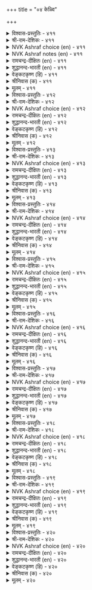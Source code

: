 +++
title = "०४ केळ्वि"

+++


<details><summary>विश्वास-प्रस्तुतिः - ४११</summary>

सॆल्वत्तुट् चॆल्वञ् जॆविच्चॆल्वम् अच्चॆल्वम्  
सॆल्वत्तु ळॆल्लान् दलै।       ४११
</details>

<details><summary>श्री-राम-देशिकः - ४११</summary>

श्रुत्वा यद् ज्ञायते तत्त्वं तदप्योकं भवेत् ।  
सत्सु वित्तेषु बहुषु मुख्यमेतद्विभाव्यते ॥ ४११॥
</details>

<details><summary>NVK Ashraf choice (en) - ४११</summary>

०४११
The wealth of wealths is the wealth of hearing;
That wealth out-tops all else. *
(P.S. Sundaram)
</details>

<details><summary>NVK Ashraf notes (en) - ४११</summary>

४११. It is Valluvar's style to use the same idea to emphasize an important point. Here he emphasizes the wealth of hearing, at other places on the wealth of grace and learning. i.e. २४१. The wealth of wealth is the wealth of grace. Material wealth, even the mean possess. * - ( Shuddhananda Bharatiar), (P.S. Sundaram). ४००. The wealth that never declines is learning. All others are not riches - (P.S. Sundaram), (W.H. Drew and J. Lazarus).
</details>

<details><summary>रामचन्द्र-दीक्षितः (en) - ४११</summary>

411\. celvattuḷ celvam ceviccelvam; ac celvam  
celvattuḷ ellām talai.

411\. The wealth of all wealth is the wealth of hearing. It out-tops all other wealth.  
</details>

<details><summary>शुद्धानन्द-भारती (en) - ४११</summary>

1\. செல்வத்துள் செல்வஞ் செவிச்செல்வம் அச்செல்வம்  
செல்வத்து ளெல்லாந் தலை.  
Wealth of wealths is listening's wealth  
It is the best of wealths on earth.        411  
</details>

<details><summary>वेङ्कटकृष्ण (हि) - ४११</summary>

411
धन धन में तो श्रवण-धन, रहता अधिक प्रधान ।  
सभी धनों में धन वही, पाता शीर्षस्थान ॥
</details>

<details><summary>श्रीनिवास (क) - ४११</summary>

411. किवियिन्द केळरियुव सिरि सिरियॊळगॆ सिरियॆनिसुवुदु; आ सिरियु सिरिगळल्लॆल्ला श्रेष्ठवादुदु.

</details>

<details><summary>मूलम् - ४११</summary>

सॆल्वत्तुट् चॆल्वञ् जॆविच्चॆल्वम् अच्चॆल्वम्  
सॆल्वत्तु ळॆल्लान् दलै।       ४११
</details>

<details><summary>विश्वास-प्रस्तुतिः - ४१२</summary>

सॆवुक्कुण विल्लाद पोऴ्दु सिऱिदु  
वयिट्रुक्कुम् ईयप् पडुम्।       ४१२
</details>

<details><summary>श्री-राम-देशिकः - ४१२</summary>

श्रोत्रं श्रवणरूपान्नविहीनं स्याद्यदा तदा ।  
देयं देहस्य चाप्यन्नं श्रोत्राभावे कयं श्रुति ॥ ४१२॥
</details>

<details><summary>NVK Ashraf choice (en) - ४१२</summary>

०४१२
When there is no food for the ear,
A little can be given to the stomach as well.
(G. Vanmikanathan)
</details>

<details><summary>रामचन्द्र-दीक्षितः (en) - ४१२</summary>

412\. cevikku uṇavu illāta pōḻtu, ciṟitu,  
vayiṟṟukkum īyappaṭum.

412\. Men think a little of the stomach only when the ear is not fed.  
</details>

<details><summary>शुद्धानन्द-भारती (en) - ४१२</summary>

2\. செவிக்குண வில்லாத போழ்து சிறிது  
வயிற்றுக்கும் ஈயப் படும்.  
Some food for the stomach is brought  
When the ear gets no food for thought.        412  
</details>

<details><summary>वेङ्कटकृष्ण (हि) - ४१२</summary>

412
कानों को जब ना मिले, श्रवण रूप रस पान ।  
दिया जाय तब पेट को, कुछ भोजन का दान ॥
</details>

<details><summary>श्रीनिवास (क) - ४१२</summary>

412. किविगॆ आहार इल्लवॆन्दाद मेलॆ हॊट्टॆगू स्वल्पवे आहार साकु.

</details>

<details><summary>मूलम् - ४१२</summary>

सॆवुक्कुण विल्लाद पोऴ्दु सिऱिदु  
वयिट्रुक्कुम् ईयप् पडुम्।       ४१२
</details>

<details><summary>विश्वास-प्रस्तुतिः - ४१३</summary>

सॆवियुणविऱ्केळ्वि युडैयार् अवियुणविन्  
आण्ड्रारो टॊप्पर् निलत्तु।       ४१३
</details>

<details><summary>श्री-राम-देशिकः - ४१३</summary>

श्रोत्रैः श्रवणरूपान्नसेविनो भूगता अपि ।  
हविर्भुग्भिरमर्त्यैस्तु भवेयुः सदृशा नराः ॥ ४१३॥
</details>

<details><summary>NVK Ashraf choice (en) - ४१३</summary>

०४१३
As gods in heaven are fed through fire,
So men on earth are fed through their ears.
(P.S. Sundaram)
</details>

<details><summary>रामचन्द्र-दीक्षितः (en) - ४१३</summary>

413\. ceviyuṇaviṉ kēḷvi uṭaiyār, aviyuṇaviṉ  
āṉṟāroṭu oppar, nilattu.

413\. Those mortals who feast their ears with learning are one with the immortals with their sacrificial offerings.  
</details>

<details><summary>शुद्धानन्द-भारती (en) - ४१३</summary>

3\. செவியுணவிற் கேள்வி யுடையார் அவியுணவின்  
ஆன்றாரோ டொப்பர் நிலத்து.  
Whose ears get lots of wisdom-food  
Equal gods on oblations fed.        413  
</details>

<details><summary>वेङ्कटकृष्ण (हि) - ४१३</summary>

413
जिनके कानों को मिला, श्रवण रूप में भोग ।  
हवि के भोजी देव सम, भुवि में हैं वे लोग ॥
</details>

<details><summary>श्रीनिवास (क) - ४१३</summary>

413. किविगॆ आहारवाद केळुव गुणवन्नु हॊन्दिरुववरु, नॆलदल्लि (बाळिदरू) हविस्सन्नु उण्णुव देवरिगॆ समानरु.

</details>

<details><summary>मूलम् - ४१३</summary>

सॆवियुणविऱ्केळ्वि युडैयार् अवियुणविन्  
आण्ड्रारो टॊप्पर् निलत्तु।       ४१३
</details>

<details><summary>विश्वास-प्रस्तुतिः - ४१४</summary>

कट्रिल नायिनुङ् गेट्क अह्दॊरुवऱ्कु  
ऒऱ्कत्तिन् ऊट्रान् दुणै।       ४१४
</details>

<details><summary>श्री-राम-देशिकः - ४१४</summary>

यदि नाध्ययनं साध्यं श्रुत्वा वा ज्ञानमाप्नुहि ।  
तद् ज्ञानं साह्यदं खेदे करयष्टिसमं तव ॥ ४१४॥
</details>

<details><summary>NVK Ashraf choice (en) - ४१४</summary>

०४१४
Though unlettered, listen;
You will find this a great help in distress.
(P.S. Sundaram)
</details>

<details><summary>रामचन्द्र-दीक्षितः (en) - ४१४</summary>

414\. kaṟṟilaṉ āyiṉum kēṭka; aḵtu oruvaṟku  
oṟkattiṉ ūṟṟu ām tuṇai.

414\. Though devoid of learning let one fill one’s ear with knowledge. It is his prop in his hour of gloom.  
</details>

<details><summary>शुद्धानन्द-भारती (en) - ४१४</summary>

4\. கற்றில னாயினும் கேட்க அஃதொருவற்கு  
ஒற்கத்தின் ஊற்றாந் துணை.  
Though not learned, hear and heed  
That serves a staff and stay in need.        414  
</details>

<details><summary>वेङ्कटकृष्ण (हि) - ४१४</summary>

414
यद्यपि शिक्षित है नहीं, करे श्रवण सविवेक ।  
क्लांत दशा में वह उसे, देगा सहाय टेक ॥
</details>

<details><summary>श्रीनिवास (क) - ४१४</summary>

414. कलियदवनादरू कलितवरिन्द केळि अरियबेकु. अदु ऒब्बनिगॆ कष्टकालदल्ल ऊरुगोलागि आधारवॆनिसुवुदु.

</details>

<details><summary>मूलम् - ४१४</summary>

कट्रिल नायिनुङ् गेट्क अह्दॊरुवऱ्कु  
ऒऱ्कत्तिन् ऊट्रान् दुणै।       ४१४
</details>

<details><summary>विश्वास-प्रस्तुतिः - ४१५</summary>

इऴुक्कल् उडैयुऴि ऊट्रुक्कोल् अट्रे  
ऒऴुक्क मुडैयार्वाय्च् चॊल्।       ४१५
</details>

<details><summary>श्री-राम-देशिकः - ४१५</summary>

वचांस्याचारशीलानां साह्यदानि सदा नृणाम् ।  
पङ्कदेशे विचरतो हस्तालम्बनदण्डवत् ॥ ४१५॥
</details>

<details><summary>NVK Ashraf choice (en) - ४१५</summary>

०४१५
Words from the lips of upright men
Are like a steadying staff in a slippery place.
(Satguru Subramuniyaswami)
</details>

<details><summary>रामचन्द्र-दीक्षितः (en) - ४१५</summary>

415\. iḻukkal uṭai uḻi ūṟṟukkōl aṟṟē-  
oḻukkam uṭaiyār vāyc col.

415\. The counsel of the upright is like a staff over a slippery ground.  
</details>

<details><summary>शुद्धानन्द-भारती (en) - ४१५</summary>

5\. இழுக்கல் உடையுழி ஊற்றுக்கோல் அற்றே  
ஒழுக்க முடையார்வாய்ச் சொல்.  
Virtuous men's wisdom is found  
A strong staff on slippery ground.        415  
</details>

<details><summary>वेङ्कटकृष्ण (हि) - ४१५</summary>

415
फिसलन पर चलते हुए, ज्यों लाठी की टेक ।  
त्यों हैं, चरित्रवान के, मूँह के वच सविवेक ॥
</details>

<details><summary>श्रीनिवास (क) - ४१५</summary>

415. ऒळ्ळॆय नडॆयुळ्ळ जाणर सॊल्लुगळु, इळिजाराद कुसियुव नॆलदल्लि ऊरुगोलिनन्तॆ, बाळिनल्लि नॆरवागुवुवु.

</details>

<details><summary>मूलम् - ४१५</summary>

इऴुक्कल् उडैयुऴि ऊट्रुक्कोल् अट्रे  
ऒऴुक्क मुडैयार्वाय्च् चॊल्।       ४१५
</details>

<details><summary>विश्वास-प्रस्तुतिः - ४१६</summary>

ऎनैत्तानुम् नल्लवै केट्क अनैत्तानुम्  
आण्ड्र पॆरुमै तरुम्।       ४१६
</details>

<details><summary>श्री-राम-देशिकः - ४१६</summary>

कणशो वापि तत्त्वार्थः श्रेतव्याः समये सति ।  
असकृत् श्रवणात् तत्त्वं ज्ञातं सत् पूर्णतां व्रजेत् ॥ ४१६॥
</details>

<details><summary>NVK Ashraf choice (en) - ४१६</summary>

०४१६
Listen to the good however little
And even that much will bring great dignity.
(P.S. Sundaram), (W.H. Drew and J. Lazarus)
</details>

<details><summary>रामचन्द्र-दीक्षितः (en) - ४१६</summary>

416\. eṉaittāṉum nallavai kēṭka! aṉaittāṉum  
āṉṟa perumai tarum.

416\. Listen to wholesome counsel however meagre; for out of it springs great good.  
</details>

<details><summary>शुद्धानन्द-भारती (en) - ४१६</summary>

6\. எனைத்தானும் நல்லவை கேட்க அனைத்தானும்  
ஆன்ற பெருமை தரும்.  
Lend ear to good words however few  
That much will highly exalt you.        416  
</details>

<details><summary>वेङ्कटकृष्ण (हि) - ४१६</summary>

416
श्रवण करो सद्विषय का, जितना ही हो अल्प ।  
अल्प श्रवण भी तो तुम्हें, देगा मान अनल्प ॥
</details>

<details><summary>श्रीनिवास (क) - ४१६</summary>

416. ऎष्टे किरिदादरू ऒळितन्नु केळरियुबेकु; केळिद प्रमाणक्कनु गुणवागि अदु तुम्बिद हिरिमॆयन्नु तरुवुदु.

</details>

<details><summary>मूलम् - ४१६</summary>

ऎनैत्तानुम् नल्लवै केट्क अनैत्तानुम्  
आण्ड्र पॆरुमै तरुम्।       ४१६
</details>

<details><summary>विश्वास-प्रस्तुतिः - ४१७</summary>

पिऴैत् तुणर्न्दुम् पेदैमै सॊल्ला रिऴैत्तुणर्न्  
दीण्डिय केळ्वि यवर्।       ४१७
</details>

<details><summary>श्री-राम-देशिकः - ४१७</summary>

बहुश्रुता बहुज्ञाश्च सन्तो मोहवशात् कचित् ।  
अजानन्तोऽपि याथार्थ्ये न ब्रूयुर्मोहदं वचः ॥ ४१७॥
</details>

<details><summary>NVK Ashraf choice (en) - ४१७</summary>

०४१७
Those who have sought and heard much
Will not talk nonsense even by mistake.
(P.S. Sundaram)
</details>

<details><summary>रामचन्द्र-दीक्षितः (en) - ४१७</summary>

417\. piḻaittu uṇarntum pētaimai collār-iḻaittu uṇarntu  
īṇṭiya kēḷviyavar.

417\. Men of searching understanding do not speak foolishly even in a thoughtless mood.  
</details>

<details><summary>शुद्धानन्द-भारती (en) - ४१७</summary>

7\. பிழைத்துணர்ந்தும் பேதைமை சொல்லார் இழைத்துணர்ந்  
தீண்டிய கேள்வி யவர்.  
Who listen well and learn sharply  
Not ev'n by slip speak foolishly.        417  
</details>

<details><summary>वेङ्कटकृष्ण (हि) - ४१७</summary>

417
जो जन अनुसंधान कर, रहें बहु-श्रुत साथ ।  
यद्यपि भूलें मोहवश, करें न जड़ की बात ॥
</details>

<details><summary>श्रीनिवास (क) - ४१७</summary>

417. (ग्रन्थगळन्नु ओदि) सूक्ष्मवागि अरितु, बेरॆयवरिन्दलू केळि तिळिदुकॊण्डवरु, ऒन्दु विषयवन्नु तप्पागि ग्रहिसिद्दरू, अदन्नु व्यक्तपडिसुवाग दड्डतनवन्नु तोरुवुदिल्ल.

</details>

<details><summary>मूलम् - ४१७</summary>

पिऴैत् तुणर्न्दुम् पेदैमै सॊल्ला रिऴैत्तुणर्न्  
दीण्डिय केळ्वि यवर्।       ४१७
</details>

<details><summary>विश्वास-प्रस्तुतिः - ४१८</summary>

केट्पिनुङ् गेळात् तगैयवे केळ्वियाल्  
तोट्कप् पडाद सॆवि।       ४१८
</details>

<details><summary>श्री-राम-देशिकः - ४१८</summary>

शास्त्रश्रवणमात्रेण श्रोत्रं भवति सार्थकम् ।  
ग्राहकं त्वन्यशब्दानां श्रोत्रं बाधिर्यवन्मतम् ॥ ४१८॥
</details>

<details><summary>NVK Ashraf choice (en) - ४१८</summary>

०४१८
Ears may hear and yet remain deaf,
If not drilled by words of instruction.
(Satguru Subramuniyaswami), (V.V.S. Aiyar)
</details>

<details><summary>रामचन्द्र-दीक्षितः (en) - ४१८</summary>

418\. kēṭpiṉum kēḷāt takaiyavē-kēḷviyāl  
tōṭkap paṭāta cevi.

418\. The ear that is not filled with understanding is really deaf.  
</details>

<details><summary>शुद्धानन्द-भारती (en) - ४१८</summary>

8\. கேட்பினுங் கேளாத் தகையவே கேள்வியால்  
தோட்கப் படாத செவி.  
That ear though hearing is dulled  
Which is not by wisdom drilled.        418  
</details>

<details><summary>वेङ्कटकृष्ण (हि) - ४१८</summary>

418
श्रवण श्रवण करके भला, छिद न गये जो कान ।  
श्रवण-शक्ति रखते हुए, बहरे कान समान ॥
</details>

<details><summary>श्रीनिवास (क) - ४१८</summary>

418. केळि, केळि संस्कारगॊळ्ळद किवि, इद्दू किवुडादन्तॆ.

</details>

<details><summary>मूलम् - ४१८</summary>

केट्पिनुङ् गेळात् तगैयवे केळ्वियाल्  
तोट्कप् पडाद सॆवि।       ४१८
</details>

<details><summary>विश्वास-प्रस्तुतिः - ४१९</summary>

नुणङ्गिय केळ्विय रल्लार् वणङ्गिय  
वायिन रादल् अरिदु।       ४१९
</details>

<details><summary>श्री-राम-देशिकः - ४१९</summary>

अपूर्वसूक्ष्मशास्त्रार्थश्रवणं यैः सदा कृतम् ।  
ते विनीतवचोयुक्ता भवेयु र्न तथा परे ॥ ४१९॥
</details>

<details><summary>NVK Ashraf choice (en) - ४१९</summary>

०४१९
A modest mouth is hard for those
Whose ears lend not to wise counsels.
( Shuddhananda Bharatiar), (J. Narayanaswamy)
</details>

<details><summary>रामचन्द्र-दीक्षितः (en) - ४१९</summary>

419\. nuṇaṅkiya kēḷviyar allār vaṇaṅkiya  
vāyiṉar ātal aritu.

419\. Men that lack subtle understanding lack modesty in speech.  
</details>

<details><summary>शुद्धानन्द-भारती (en) - ४१९</summary>

9\. நுணங்கிய கேள்வியர் ரல்லார் வணங்கிய  
வாயின ராதல் அரிது  
A modest mouth is hard for those  
Who care little to counsels wise.        419  
</details>

<details><summary>वेङ्कटकृष्ण (हि) - ४१९</summary>

419
जिन लोगों को है नहीं, सूक्ष्म श्रवण का ज्ञान ।  
नम्र वचन भी बोलना, उनको दुष्कर जान ॥
</details>

<details><summary>श्रीनिवास (क) - ४१९</summary>

419. सुसंस्कृत विचारगळन्नु केळरियदवरु, विनयपरवाद मातुगळन्नाडुवुदु साध्यविल्ल.

</details>

<details><summary>मूलम् - ४१९</summary>

नुणङ्गिय केळ्विय रल्लार् वणङ्गिय  
वायिन रादल् अरिदु।       ४१९
</details>

<details><summary>विश्वास-प्रस्तुतिः - ४२०</summary>

सॆवियिऱ्चुवैयुणरा वायुणर्विन् माक्कळ्  
अवियिनुम् वाऴिनुम् ऎन्?       ४२०
</details>

<details><summary>श्री-राम-देशिकः - ४२०</summary>

श्रोत्रैर्नवरसास्वादमकृत्वा जिह्वया परम् ।  
षड्सास्वादचतुरा जीवन्तोऽपि मृतैः समाः ॥ ४२०॥
</details>

<details><summary>NVK Ashraf choice (en) - ४२०</summary>

०४२०
What matters if they live or die
Whose taste is in their tongues, not ears?
(P.S. Sundaram)
</details>

<details><summary>रामचन्द्र-दीक्षितः (en) - ४२०</summary>

420\. ceviyiṉ cuvai uṇarā, vāy uṇarviṉ, mākkaḷ  
aviyiṉum vāḻiṉum eṉ.

420\. What avails it whether men live or die, if they merely satisfy the palate and not feed the ear with wisdom.  
</details>

<details><summary>शुद्धानन्द-भारती (en) - ४२०</summary>

10\. செவியிற் சுவையுணரா வாயுணர்வின் மாக்கள்  
அவியினும் வாழினும் என்.  
Who taste by mouth and not by ear  
What if they fare ill or well here?        420  
</details>

<details><summary>वेङ्कटकृष्ण (हि) - ४२०</summary>

420
जो जाने बिन श्रवण रस, रखता जिह्‍वा-स्वाद ।  
चाहे जीये या मरे, उससे सुख न विषाद ॥
</details>

<details><summary>श्रीनिवास (क) - ४२०</summary>

420. किवियिन्द केळुव सवियिल्लदॆ, बाय सवि मात्र तिळिदवरु सत्तरेनु, बदुक्किद्दरेनु?
</details>

<details><summary>मूलम् - ४२०</summary>

सॆवियिऱ्चुवैयुणरा वायुणर्विन् माक्कळ्  
अवियिनुम् वाऴिनुम् ऎन्?       ४२०
</details>
